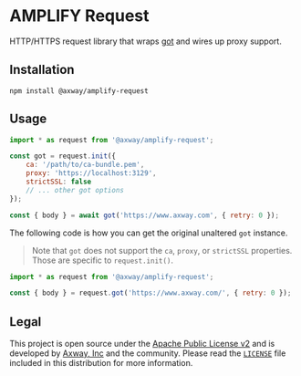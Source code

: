 # AMPLIFY Request

HTTP/HTTPS request library that wraps [got](https://www.npmjs.com/package/got) and wires up proxy support.

## Installation

	npm install @axway/amplify-request

## Usage

```js
import * as request from '@axway/amplify-request';

const got = request.init({
	ca: '/path/to/ca-bundle.pem',
	proxy: 'https://localhost:3129',
	strictSSL: false
	// ... other got options
});

const { body } = await got('https://www.axway.com', { retry: 0 });
```

The following code is how you can get the original unaltered `got` instance.

> Note that `got` does not support the `ca`, `proxy`, or `strictSSL` properties. Those are specific
> to `request.init()`.

```js
import * as request from '@axway/amplify-request';

const { body } = request.got('https://www.axway.com/', { retry: 0 });
```

## Legal

This project is open source under the [Apache Public License v2][1] and is developed by
[Axway, Inc](http://www.axway.com/) and the community. Please read the [`LICENSE`][1] file included
in this distribution for more information.

[1]: https://github.com/appcelerator/amplify-tooling/blob/master/packages/amplify-cli-utils/LICENSE
